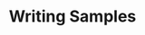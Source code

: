 ---
title: Writing Samples
description: landing page for Writing Samples
permalink: /portfolio/writing-samples
aliases: 
tags: 
publish: true 
date: 
---